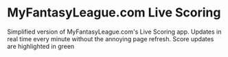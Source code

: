 MyFantasyLeague.com Live Scoring
==============

Simplified version of MyFantasyLeague.com's Live Scoring app. Updates in real time every minute without the annoying page refresh. Score updates are highlighted in green